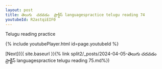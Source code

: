 ```yaml
---
layout: post
title: తెలుగు  చదవడం  ప్రాక్టీస్ languagespractice telugu reading 74
youtubeId: R2astqiEIF0
---
```

 
 
Telugu reading practice
 
 
 
 
 


{% include youtubePlayer.html id=page.youtubeId %}
 
[Next]({{ site.baseurl }}{% link  split2/_posts/2024-04-05-తెలుగు  చదవడం  ప్రాక్టీస్ languagespractice telugu reading 75.md%})
 
